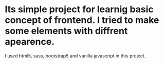 # Its simple project for learnig basic concept of frontend. I tried to make some elements with diffrent apearence.
I used html5, sass, bootstrap5 and vanilla javascript in this project. 
